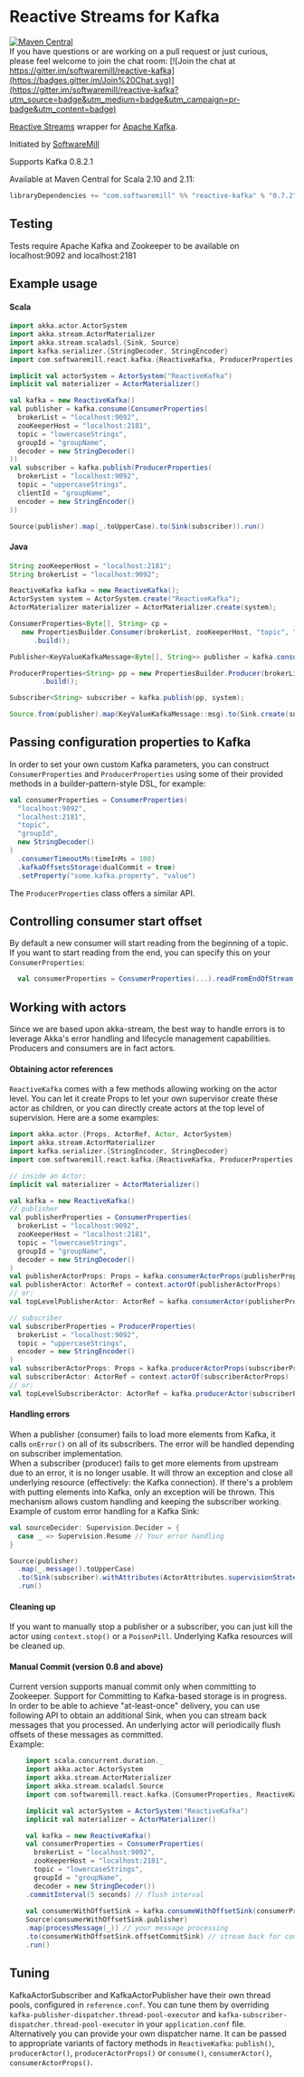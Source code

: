 Reactive Streams for Kafka
====
[![Maven Central](https://maven-badges.herokuapp.com/maven-central/com.softwaremill/reactive-kafka_2.11/badge.svg)](https://maven-badges.herokuapp.com/maven-central/com.softwaremill/reactive-kafka_2.11)  
If you have questions or are working on a pull request or just curious, please feel welcome to join the chat room: [![Join the chat at https://gitter.im/softwaremill/reactive-kafka](https://badges.gitter.im/Join%20Chat.svg)](https://gitter.im/softwaremill/reactive-kafka?utm_source=badge&utm_medium=badge&utm_campaign=pr-badge&utm_content=badge)


[Reactive Streams](http://www.reactive-streams.org) wrapper for [Apache Kafka](https://kafka.apache.org/).  

Initiated by [SoftwareMill](https://softwaremill.com)

Supports Kafka 0.8.2.1

Available at Maven Central for Scala 2.10 and 2.11:

````scala
libraryDependencies += "com.softwaremill" %% "reactive-kafka" % "0.7.2"
````

Testing
----
Tests require Apache Kafka and Zookeeper to be available on localhost:9092 and localhost:2181

Example usage
----

#### Scala
```Scala
import akka.actor.ActorSystem
import akka.stream.ActorMaterializer
import akka.stream.scaladsl.{Sink, Source}
import kafka.serializer.{StringDecoder, StringEncoder}
import com.softwaremill.react.kafka.{ReactiveKafka, ProducerProperties, ConsumerProperties}

implicit val actorSystem = ActorSystem("ReactiveKafka")
implicit val materializer = ActorMaterializer()

val kafka = new ReactiveKafka()
val publisher = kafka.consume(ConsumerProperties(
  brokerList = "localhost:9092",
  zooKeeperHost = "localhost:2181",
  topic = "lowercaseStrings",
  groupId = "groupName",
  decoder = new StringDecoder()
))
val subscriber = kafka.publish(ProducerProperties(
  brokerList = "localhost:9092",
  topic = "uppercaseStrings",
  clientId = "groupName",
  encoder = new StringEncoder()
))

Source(publisher).map(_.toUpperCase).to(Sink(subscriber)).run()
```

#### Java
```Java
String zooKeeperHost = "localhost:2181";
String brokerList = "localhost:9092";

ReactiveKafka kafka = new ReactiveKafka();
ActorSystem system = ActorSystem.create("ReactiveKafka");
ActorMaterializer materializer = ActorMaterializer.create(system);

ConsumerProperties<Byte[], String> cp =
   new PropertiesBuilder.Consumer(brokerList, zooKeeperHost, "topic", "groupId", new StringDecoder(null))
      .build();

Publisher<KeyValueKafkaMessage<Byte[], String>> publisher = kafka.consume(cp, system);

ProducerProperties<String> pp = new PropertiesBuilder.Producer(brokerList, zooKeeperHost, "topic", new StringEncoder(null))
        .build();

Subscriber<String> subscriber = kafka.publish(pp, system);

Source.from(publisher).map(KeyValueKafkaMessage::msg).to(Sink.create(subscriber)).run(materializer);
```

Passing configuration properties to Kafka
----
In order to set your own custom Kafka parameters, you can construct `ConsumerProperties` and `ProducerProperties` using
some of their provided methods in a builder-pattern-style DSL, for example:  
```Scala
val consumerProperties = ConsumerProperties(
  "localhost:9092",
  "localhost:2181",
  "topic",
  "groupId",
  new StringDecoder()
)
  .consumerTimeoutMs(timeInMs = 100)
  .kafkaOffsetsStorage(dualCommit = true)
  .setProperty("some.kafka.property", "value") 
```
The `ProducerProperties` class offers a similar API.

Controlling consumer start offset
----

By default a new consumer will start reading from the beginning of a topic. If you want to start reading from the end,
you can specify this on your `ConsumerProperties`:
```Scala
  val consumerProperties = ConsumerProperties(...).readFromEndOfStream()
````

Working with actors
----
Since we are based upon akka-stream, the best way to handle errors is to leverage Akka's error handling and lifecycle 
management capabilities. Producers and consumers are in fact actors. 

#### Obtaining actor references
`ReactiveKafka` comes with a few methods allowing working on the actor level. You can let it create Props to let your 
own supervisor create these actor as children, or you can  directly create actors at the top level of supervision. 
Here are a some examples:  

```Scala
import akka.actor.{Props, ActorRef, Actor, ActorSystem}
import akka.stream.ActorMaterializer
import kafka.serializer.{StringEncoder, StringDecoder}
import com.softwaremill.react.kafka.{ReactiveKafka, ProducerProperties, ConsumerProperties}

// inside an Actor:
implicit val materializer = ActorMaterializer()

val kafka = new ReactiveKafka()
// publisher
val publisherProperties = ConsumerProperties(
  brokerList = "localhost:9092",
  zooKeeperHost = "localhost:2181",
  topic = "lowercaseStrings",
  groupId = "groupName",
  decoder = new StringDecoder()
)
val publisherActorProps: Props = kafka.consumerActorProps(publisherProperties)
val publisherActor: ActorRef = context.actorOf(publisherActorProps)
// or:
val topLevelPublisherActor: ActorRef = kafka.consumerActor(publisherProperties)

// subscriber
val subscriberProperties = ProducerProperties(
  brokerList = "localhost:9092",
  topic = "uppercaseStrings",
  encoder = new StringEncoder()
)
val subscriberActorProps: Props = kafka.producerActorProps(subscriberProperties)
val subscriberActor: ActorRef = context.actorOf(subscriberActorProps)
// or:
val topLevelSubscriberActor: ActorRef = kafka.producerActor(subscriberProperties)
```

#### Handling errors
When a publisher (consumer) fails to load more elements from Kafka, it calls `onError()` on all of its subscribers. 
The error will be handled depending on subscriber implementation.  
When a subscriber (producer) fails to get more elements from upstream due to an error, it is no longer usable. 
It will throw an exception and close all underlying resource (effectively: the Kafka connection). 
If there's a problem with putting elements into Kafka, only an exception will be thrown. 
This mechanism allows custom handling and keeping the subscriber working.  
Example of custom error handling for a Kafka Sink:
```Scala
val sourceDecider: Supervision.Decider = {
  case _ => Supervision.Resume // Your error handling
}

Source(publisher)
  .map(_.message().toUpperCase)
  .to(Sink(subscriber).withAttributes(ActorAttributes.supervisionStrategy(sourceDecider)))
  .run()
```
#### Cleaning up
If you want to manually stop a publisher or a subscriber, you can just kill the actor using `context.stop()` or a 
`PoisonPill`. Underlying Kafka resources will be cleaned up.

#### Manual Commit (version 0.8 and above)
Current version supports manual commit only when committing to Zookeeper. Support for Committing to Kafka-based storage is
in progress.  
In order to be able to achieve "at-least-once" delivery, you can use following API to obtain an additional Sink, when
you can stream back messages that you processed. An underlying actor will periodically flush offsets of these messages as committed.  
Example:  

```Scala
    import scala.concurrent.duration._
    import akka.actor.ActorSystem
    import akka.stream.ActorMaterializer
    import akka.stream.scaladsl.Source
    import com.softwaremill.react.kafka.{ConsumerProperties, ReactiveKafka}

    implicit val actorSystem = ActorSystem("ReactiveKafka")
    implicit val materializer = ActorMaterializer()

    val kafka = new ReactiveKafka()
    val consumerProperties = ConsumerProperties(
      brokerList = "localhost:9092",
      zooKeeperHost = "localhost:2181",
      topic = "lowercaseStrings",
      groupId = "groupName",
      decoder = new StringDecoder())
    .commitInterval(5 seconds) // flush interval
    
    val consumerWithOffsetSink = kafka.consumeWithOffsetSink(consumerProperties)
    Source(consumerWithOffsetSink.publisher)
    .map(processMessage(_)) // your message processing
    .to(consumerWithOffsetSink.offsetCommitSink) // stream back for commit
    .run()
```

Tuning
----

KafkaActorSubscriber and KafkaActorPublisher have their own thread pools, configured in `reference.conf`.
You can tune them by overriding `kafka-publisher-dispatcher.thread-pool-executor` and
`kafka-subscriber-dispatcher.thread-pool-executor` in your `application.conf` file.  
Alternatively you can provide your own dispatcher name. It can be passed to appropriate variants of factory methods in
`ReactiveKafka`: `publish()`, `producerActor()`, `producerActorProps()` or `consume()`, `consumerActor()`, `consumerActorProps()`.
